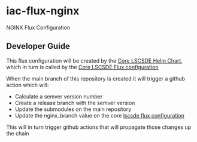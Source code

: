 # iac-flux-nginx
NGINX Flux Configuration

## Developer Guide
This flux configuration will be created by the [Core LSCSDE Helm Chart](https://github.com/lsc-sde/iac-flux-lscsde), which in turn is called by the [Core LSCSDE Flux configuration](https://github.com/lsc-sde/iac-flux-lscsde)

When the main branch of this repository is created it will trigger a github action which will:
* Calculate a semver version number
* Create a release branch with the semver version
* Update the submodules on the main repository
* Update the nginx_branch value on the core [lscsde flux configuration](https://github.com/lsc-sde/iac-flux-lscsde)

This will in turn trigger github actions that will propagate those changes up the chain